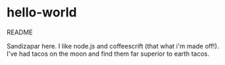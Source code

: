 # hello-world

README

Sandizapar here. I like node.js and coffeescrift (that what i'm made off!).
I've had tacos on the moon and find them far superior to earth tacos. 
